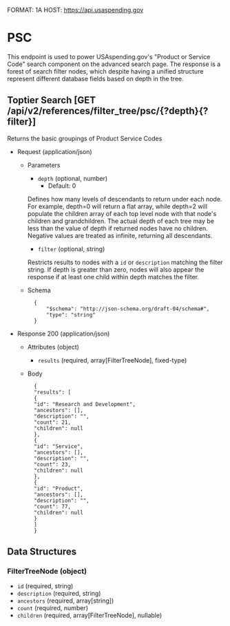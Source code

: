 FORMAT: 1A
HOST: https://api.usaspending.gov

# PSC

This endpoint is used to power USAspending.gov's "Product or Service Code" search component on the advanced search page.
The response is a forest of search filter nodes, which despite having a unified structure represent different
database fields based on depth in the tree.

## Toptier Search [GET /api/v2/references/filter_tree/psc/{?depth}{?filter}]

Returns the basic groupings of Product Service Codes
+ Request (application/json)
    + Parameters
        + `depth` (optional, number) 
            + Default: 0
            
        Defines how many levels of descendants to return under each node. For example, depth=0 will 
        return a flat array, while depth=2 will populate the children array of each top level node 
        with that node's children and grandchildren. The actual depth of each tree may be less than 
        the value of depth if returned nodes have no children. Negative values are treated as 
        infinite, returning all descendants. 
         
        + `filter` (optional, string) 
         
        Restricts results to nodes with a `id` or `description` matching the filter string. If depth is 
        greater than zero, nodes will also appear the response if at least one child within depth 
        matches the filter.
    
    + Schema
    
            {
                "$schema": "http://json-schema.org/draft-04/schema#",
                "type": "string"
            }

+ Response 200 (application/json)
    + Attributes (object)
        + `results` (required, array[FilterTreeNode], fixed-type)
    + Body
    
            {
            "results": [
            {
            "id": "Research and Development",
            "ancestors": [],
            "description": "",
            "count": 21,
            "children": null
            },
            {
            "id": "Service",
            "ancestors": [],
            "description": "",
            "count": 23,
            "children": null
            },
            {
            "id": "Product",
            "ancestors": [],
            "description": "",
            "count": 77,
            "children": null
            }
            ]
            }
       
## Data Structures

### FilterTreeNode (object)

+ `id` (required, string)
+ `description` (required, string)
+ `ancestors` (required, array[string])
+ `count` (required, number)
+ `children` (required, array[FilterTreeNode], nullable)